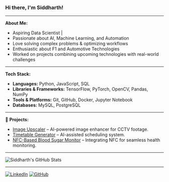 ### Hi there, I'm Siddharth! 



---

 **About Me:**
-  Aspiring Data Scientist | 
-  Passionate about AI, Machine Learning, and Automation
-  Love solving complex problems & optimizing workflows
-  Enthusiastic about F1 and Automotive Technologies
-  Worked on projects combining upcoming technologies with real-world challenges

---

 **Tech Stack:**
- **Languages:** Python, JavaScript, SQL
- **Libraries & Frameworks:** TensorFlow, PyTorch, OpenCV, Pandas, NumPy
- **Tools & Platforms:** Git, GitHub, Docker, Jupyter Notebook
- **Databases:** MySQL, PostgreSQL

---

📌 **Projects:**
-  [Image Upscaler](https://github.com/SiddharthPallar/Image-Upscaler) – AI-powered image enhancer for CCTV footage.
-  [Timetable Generator](https://github.com/SiddharthPallar/Timetable-Generator) – AI-assisted scheduling system.
-  [NFC-Based Blood Sugar Monitor](https://github.com/SiddharthPallar/Blood-Sugar-NFC) – Integrating NFC for seamless health monitoring.

---

 
  ![Siddharth's GitHub Stats](https://github-readme-stats.vercel.app/api?username=gk-9000&show_icons=true&theme=radical)


---


[![LinkedIn](https://img.shields.io/badge/LinkedIn-%230077B5.svg?style=for-the-badge&logo=linkedin&logoColor=white)](https://www.linkedin.com/in/siddharthpallar) 
[![GitHub](https://img.shields.io/badge/GitHub-%23121011.svg?style=for-the-badge&logo=github&logoColor=white)](https://github.com/SiddharthPallar)



